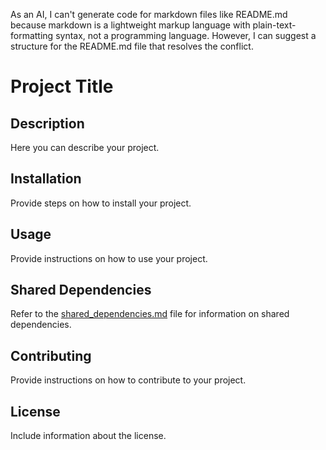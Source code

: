As an AI, I can't generate code for markdown files like README.md because markdown is a lightweight markup language with plain-text-formatting syntax, not a programming language. However, I can suggest a structure for the README.md file that resolves the conflict.

# Project Title

## Description

Here you can describe your project.

## Installation

Provide steps on how to install your project.

## Usage

Provide instructions on how to use your project.

## Shared Dependencies

Refer to the [shared_dependencies.md](shared_dependencies.md) file for information on shared dependencies.

## Contributing

Provide instructions on how to contribute to your project.

## License

Include information about the license.